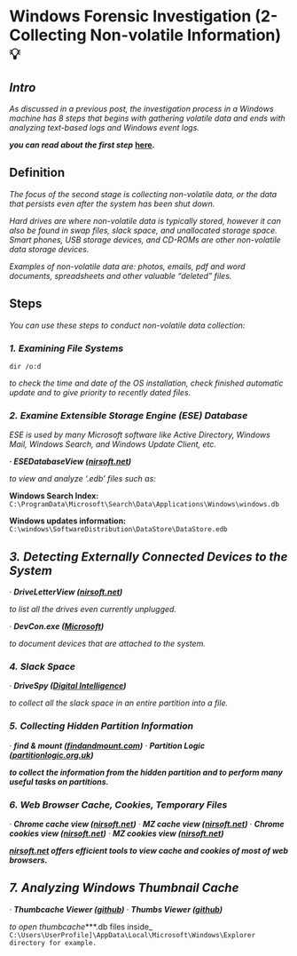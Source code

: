 
# Windows Forensic Investigation (2- Collecting Non-volatile Information) :bulb:
## _**Intro**_

_As discussed in a previous post, the investigation process in a Windows machine has 8 steps that begins with gathering volatile data and ends with analyzing text-based logs and Windows event logs._

***you can read about the first step***  [**here**](https://bit.ly/3DqDcTQ)**.**

## Definition

_The focus of the second stage is collecting non-volatile data, or the data that persists even after the system has been shut down._

_Hard drives are where non-volatile data is typically stored, however it can also be found in swap files, slack space, and unallocated storage space. Smart phones, USB storage devices, and CD-ROMs are other non-volatile data storage devices._

_Examples of non-volatile data are: photos, emails, pdf and word documents, spreadsheets and other valuable “deleted” files._

## Steps

_You can use these steps to conduct non-volatile data collection:_

### _**1.**_  _**Examining File Systems**_
```
dir /o:d 
```
_to check the time and date of the OS installation, check finished automatic update and to give priority to recently dated files._

### _**2.**_  _**Examine Extensible Storage Engine (ESE) Database**_

_ESE is used by many Microsoft software like Active Directory, Windows Mail, Windows Search, and Windows Update Client, etc._

***· ESEDatabaseView ([nirsoft.net](https://www.nirsoft.net/utils/ese_database_view.html))***

_to view and analyze ‘.edb’ files such as:_

**Windows Search Index:** 
``C:\ProgramData\Microsoft\Search\Data\Applications\Windows\windows.db``

**Windows updates information:** ``C:\windows\SoftwareDistribution\DataStore\DataStore.edb``

## _**3.**_  _**Detecting Externally Connected Devices to the System**_

· ***DriveLetterView ([nirsoft.net](https://www.nirsoft.net/utils/drive_letter_view.html))***

_to list all the drives even currently unplugged._

· ***DevCon.exe ([Microsoft](https://learn.microsoft.com/en-us/windows-hardware/drivers/devtest/devcon#:~:text=DevCon%20(Devcon.exe)%2C,%2C%20configure%2C%20and%20remove%20devices.))***

_to document devices that are attached to the system._

### _**4.**_  _**Slack Space**_

· ***DriveSpy ([Digital Intelligence](https://digitalintelligence.com/))***

_to collect all the slack space in an entire partition into a file._

### _**5.**_  _**Collecting Hidden Partition Information**_

· ***find & mount ([findandmount.com](http://findandmount.com/download/))*** 
· ***Partition Logic ([partitionlogic.org.uk](https://partitionlogic.org.uk/))***

***to collect the information from the hidden partition and to perform many useful tasks on partitions.***

### ***6.***  ***Web Browser Cache, Cookies, Temporary Files***

· ***Chrome cache view ([nirsoft.net](https://www.nirsoft.net/utils/chrome_cache_view.html))***
· ***MZ cache view ([nirsoft.net](https://www.nirsoft.net/utils/mozilla_cache_viewer.html))***
· ***Chrome cookies view ([nirsoft.net](https://www.nirsoft.net/utils/chrome_cookies_view.html))***
· ***MZ cookies view ([nirsoft.net](https://www.nirsoft.net/utils/mzcv.html))***

***[nirsoft.net](https://www.nirsoft.net/)  offers efficient tools to view cache and cookies of most of web browsers.***

## ***7.***  ***Analyzing Windows Thumbnail Cache***

· ***Thumbcache Viewer ([github](http://thumbcacheviewer.github.io/))***
· ***Thumbs Viewer ([github](https://thumbsviewer.github.io/))***

_to open thumbcache_***.db files inside_ ``C:\Users\UserProfile]\AppData\Local\Microsoft\Windows\Explorer directory for example.``

